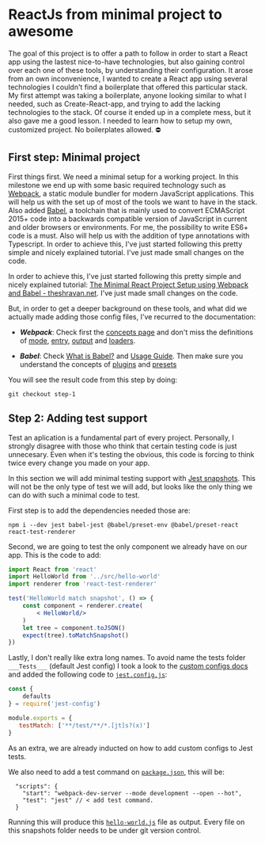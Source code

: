 # ReactJs from minimal project to awesome

The goal of this project is to offer a path to follow in order to start a React app using the lastest nice-to-have technologies, but also gaining control over each one of these tools, by understanding their configuration. It arose from an own inconvenience, I wanted to create a React app using several technologies I couldn't find a boilerplate that offered this particular stack. My first attempt was taking a boilerplate, anyone looking similar to what I needed, such as Create-React-app, and trying to add the lacking technologies to the stack. Of course it ended up in a complete mess, but it also gave me a good lesson. I needed to learn how to setup my own, customized project. No boilerplates allowed. :no_entry:

## First step: Minimal project

First things first. We need a minimal setup for a working project. In this milestone we end up with some basic required technology such as [Webpack](https://webpack.js.org/concepts/), a static module bundler for modern JavaScript applications. This will help us with the set up of most of the tools we want to have in the stack. Also added [Babel](https://babeljs.io/docs/en/), a toolchain that is mainly used to convert ECMAScript 2015+ code into a backwards compatible version of JavaScript in current and older browsers or environments. For me, the possibility to write ES6+ code is a must. Also will help us with the addition of type annotations with Typescript. In order to achieve this, I've just started following this pretty simple and nicely explained tutorial. I've just made small changes on the code.

In order to achieve this, I've just started following this pretty simple and nicely explained tutorial: [The Minimal React Project Setup using Webpack and Babel - theshravan.net](https://theshravan.net/blog/the-minimal-react-project-setup-using-webpack-and-babel/). I've just made small changes on the code. 

But, in order to get a deeper background on these tools, and what did we actually made adding those config files, I've recurred to the documentation:

- ***Webpack***: Check first the [concepts page](https://webpack.js.org/concepts) and don't miss the definitions of [mode](https://webpack.js.org/concepts/#mode), [entry](https://webpack.js.org/concepts/#entry), [output](https://webpack.js.org/concepts/#output) and [loaders](https://webpack.js.org/concepts/#loaders).

- ***Babel***: Check [What is Babel?](https://babeljs.io/docs/en/) and [Usage Guide](https://babeljs.io/docs/en/usage). Then make sure you understand the concepts of [plugins](https://babeljs.io/docs/en/plugins) and [presets](https://babeljs.io/docs/en/presets)

You will see the result code from this step by doing:

```shell
git checkout step-1
```

## Step 2: Adding test support

Test an aplication is a fundamental part of every project. Personally, I strongly disagree with those who think that certain testing code is just unnecesary. Even when it's testing the obvious, this code is forcing to think twice every change you made on your app.

In this section we will add minimal testing support with [Jest snapshots](https://jestjs.io/docs/es-ES/snapshot-testing). This will not be the only type of test we will add, but looks like the only thing we can do with such a minimal code to test.

First step is to add the dependencies needed those are:

```
npm i --dev jest babel-jest @babel/preset-env @babel/preset-react react-test-renderer

```

Second, we are going to test the only component we already have on our app. This is the code to add:

```jsx
import React from 'react'
import HelloWorld from '../src/hello-world'
import renderer from 'react-test-renderer'

test('HelloWorld match snapshot', () => {
    const component = renderer.create( 
        < HelloWorld/>
    )
    let tree = component.toJSON()
    expect(tree).toMatchSnapshot()
})
```

Lastly, I don't really like extra long names. To avoid name the tests folder `___Tests___` (default Jest config) I took a look to the [custom configs docs](https://jestjs.io/docs/en/configuration#testmatch-arraystring) and added the following code to [`jest.config.js`](jest.config.js):

```js
const {
    defaults
} = require('jest-config')

module.exports = {
   testMatch: ['**/test/**/*.[jt]s?(x)']
}
```

As an extra, we are already inducted on how to add custom configs to Jest tests.

We also need to add a test command on [`package.json`](package.json), this will be:

```
  "scripts": {
    "start": "webpack-dev-server --mode development --open --hot",
    "test": "jest" // < add test command.
  }
```

Running this will produce this [`hello-world.js`](test/__snapshots__/hello-world.js.snap) file as output. Every file on this snapshots folder needs to be under git version control.

